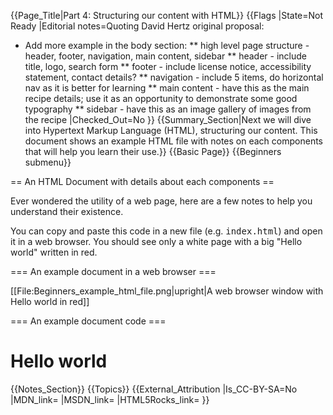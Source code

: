 {{Page_Title|Part 4: Structuring our content with HTML}}
{{Flags
|State=Not Ready
|Editorial notes=Quoting David Hertz original proposal:

* Add more example in the body section:
** high level page structure - header, footer, navigation, main content, sidebar
** header - include title, logo, search form
** footer - include license notice, accessibility statement, contact details?
** navigation - include 5 items, do horizontal nav as it is better for learning
** main content - have this as the main recipe details; use it as an opportunity to demonstrate some good typography
** sidebar - have this as an image gallery of images from the recipe
|Checked_Out=No
}}
{{Summary_Section|Next we will dive into Hypertext Markup Language (HTML), structuring our content. This document shows an example HTML file with notes on each components that will help you learn their use.}}
{{Basic Page}}
{{Beginners submenu}}

== An HTML Document with details about each components ==

Ever wondered the utility of a web page, here are a few notes to help you understand their existence.

You can copy and paste this code in a new file (e.g. <tt>index.html</tt>) and open it in a web browser. You should see only a white page with a big "Hello world" written in red.

=== An example document in a web browser ===

[[File:Beginners_example_html_file.png|upright|A web browser window with Hello world in red]]

=== An example document code ===

<syntaxHighlight>
<!DOCTYPE html><!-- This tag is an HTML Comment -->
<!-- ^ The DOCTYPE tag tells the browser what version 
       of HTML it is dealing with; there are others and  
       we want to make sure there is no confusion. -->
<html lang="en"><!-- this is how we open every document; the  
       language part is optional, but makes sure your document  
       doesn't look like gobbledy gook when someone in Korea  
       opens your document in a browser that defaults to Korean -->
 <head><!-- required part of every HTML document, this is  
       where we add internal information (i.e. meta) about  
       the current HTML page -->
   <meta charset="utf-8"><!-- This is a way, in HTML, to  
                              tell the browser that we are writing text in UTF-8  
                              so we can write Greek, Russian, English, French  
                              and many others in one page -->
   <title>Example Page</title><!-- REQUIRED, This is what gets  
                                   displayed on the web browser tab -->
	<link rel="stylesheet" href="style1.css" type="text/css" media="screen">
        <!-- ^ Will call another file, called "style1.css" that   
               is right beside the current document. Why this    
               syntax? The "type" is similar to the previous meta charset,    
               it specifies the web browser to read the file as CSS. While    
               we, humans, think that ".css" is telling, computers doesn’t    
               need extension (this is an old story), but instead use what    
               we call headers to tell what type of file it is.

               The media attribute in the link tag tells us to WHEN to apply    
               the stylesheet. This is what we commonly refer to as a MediaQuery.
               The first use of media queries was mostly used to deal with how a web page
               would look like once printed (back in 200x) but now its much more complete
               to help us target screen resolution and other aspects.  -->
<style>h1 { color: red; }  /* This is a CSS comment. Inside an HTML document that has
                              an embedded CSS document that you we are using until   
                              we close the style tag */
</style><!-- ^ Instead of using a link tag, we can also add
               CSS directly in a document -->
 </head><!-- Closing the head, now the real deal. 
             Note that whatever is in the head, can  
             potentially block. When you will want to learn about  
             performance, you’ll remember that note. -->
 <body>
   <h1>Hello world</h1><!-- Because of the previous style tag, if you look at this
                            web page in a browser, the Hello world should be red -->
 </body>
</html>
</syntaxHighlight>
{{Notes_Section}}
{{Topics}}
{{External_Attribution
|Is_CC-BY-SA=No
|MDN_link=
|MSDN_link=
|HTML5Rocks_link=
}}